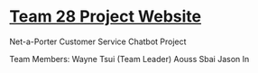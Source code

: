 # [Team 28 Project Website](https://students.cs.ucl.ac.uk/2016/group28/)

Net-a-Porter Customer Service Chatbot Project

Team Members:
Wayne Tsui (Team Leader)
Aouss Sbai
Jason In

